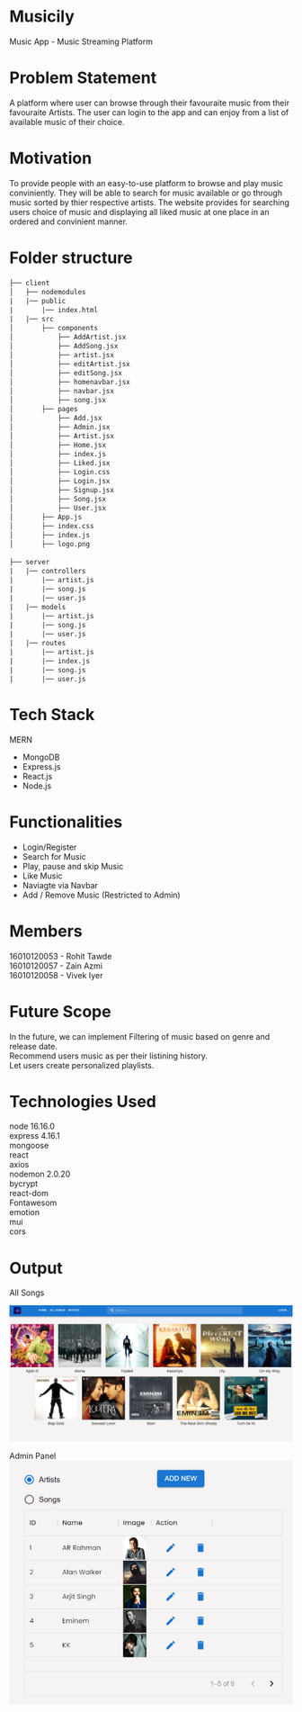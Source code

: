 # Musicily
Music App - Music Streaming Platform

# Problem Statement
A platform where user can browse through their favouraite music from their favouraite Artists. The user can login to the app and can enjoy from a list of available music of their choice.

# Motivation
To provide people with an easy-to-use platform to browse and play music conviniently. They will be able to search for music available or go through music sorted by thier respective artists. The website provides for searching users choice of music and displaying all liked music at one place in an ordered and convinient manner.

<h1 id="folderstructure">Folder structure</h1>
   
    ├── client
    │   ├── nodemodules
    |   |── public
    |       |── index.html
    |   |── src
    │       ├── components
    │           ├── AddArtist.jsx
    │           ├── AddSong.jsx
    │           ├── artist.jsx
    │           ├── editArtist.jsx
    │           ├── editSong.jsx
    │           ├── homenavbar.jsx
    │           ├── navbar.jsx
    │           ├── song.jsx
    │       ├── pages
    │           ├── Add.jsx
    │           ├── Admin.jsx
    │           ├── Artist.jsx
    │           ├── Home.jsx
    │           ├── index.js
    │           ├── Liked.jsx
    │           ├── Login.css
    │           ├── Login.jsx
    │           ├── Signup.jsx
    │           ├── Song.jsx
    │           ├── User.jsx
    │       ├── App.js
    │       ├── index.css
    │       ├── index.js
    │       ├── logo.png

    ├── server
    |   |── controllers
    |       |── artist.js
    |       |── song.js
    |       |── user.js
    |   |── models
    |       |── artist.js
    |       |── song.js
    |       |── user.js
    |   |── routes
    |       |── artist.js
    |       |── index.js
    |       |── song.js
    |       |── user.js
    

    



# Tech Stack
MERN
- MongoDB
- Express.js
- React.js
- Node.js 

# Functionalities
- Login/Register
- Search for Music
- Play, pause and skip Music
- Like Music
- Naviagte via Navbar
- Add / Remove Music (Restricted to Admin)

# Members
16010120053 - Rohit Tawde<br />
16010120057 - Zain Azmi<br />
16010120058 - Vivek Iyer<br />

# Future Scope
In the future, we can implement Filtering of music based on genre and release date.<br />
Recommend users music as per their listining history.<br />
Let users create personalized playlists.<br />

# Technologies Used
node 16.16.0<br />
express 4.16.1<br />
mongoose<br />
react<br />
axios<br />
nodemon 2.0.20<br />
bycrypt<br />
react-dom<br />
Fontawesom<br />
emotion<br />
mui<br />
cors<br />

<h1 id="output">Output</h1>

All Songs

<img src="./client/public/AllSongs.png" alt="accessibility text"><br>

Admin Panel
<img src="./client/public/AdminPanel.png" alt="accessibility text">